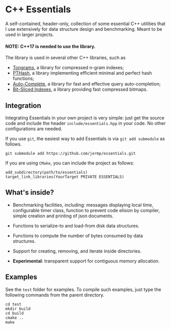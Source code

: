 C++ Essentials
==============

A self-contained, header-only, collection of some essential C++ utilities that I use extensively for data structure design and benchmarking.
Meant to be used in larger projects.

#### NOTE: C++17 is needed to use the library.

The library is used in several other C++ libraries, such as

* [Tongrams](https://github.com/jermp/tongrams), a library for compressed n-gram indexes;
* [PTHash](https://github.com/jermp/pthash), a library implementing efficient minimal and perfect hash functions;
* [Auto-Complete](https://github.com/jermp/autocomplete), a library for fast and effective query auto-completion;
* [Bit-Sliced Indexes](https://github.com/jermp/s_indexes), a library providing fast compressed bitmaps.


Integration
-----------

Integrating Essentials in your own project is very simple: just get the source code
and include the header `include/essentials.hpp` in your code.
No other configurations are needed.

If you use `git`, the easiest way to add Essentials is via `git add submodule` as follows.

	git submodule add https://github.com/jermp/essentials.git

If you are using `CMake`, you can include the project as follows:

    add_subdirectory(path/to/essentials)
    target_link_libraries(YourTarget PRIVATE ESSENTIALS)

What's inside?
--------------

* Benchmarking facilities, including: messages displaying local time,
configurable timer class, function to prevent code elision by compiler,
simple creation and printing of json documents.
* Functions to serialize-to and load-from disk data structures.
* Functions to compute the number of bytes consumed by data structures.
* Support for creating, removing, and iterate inside directories.

* **Experimental**: transparent support for contiguous memory allocation.


Examples
--------

See the `test` folder for examples.
To compile such examples, just type the following commands from the parent directory.

    cd test
    mkdir build
    cd build
	cmake ..
	make

